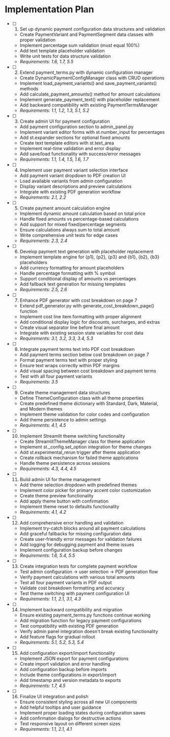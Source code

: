 # Implementation Plan

- [ ] 1. Set up dynamic payment configuration data structures and validation
  - Create PaymentVariant and PaymentSegment data classes with proper validation
  - Implement percentage sum validation (must equal 100%)
  - Add text template placeholder validation
  - Write unit tests for data structure validation
  - _Requirements: 1.6, 1.7, 5.5_

- [ ] 2. Extend payment_terms.py with dynamic configuration manager
  - Create DynamicPaymentConfigManager class with CRUD operations
  - Implement load_payment_variants() and save_payment_variants() methods
  - Add calculate_payment_amounts() method for amount calculations
  - Implement generate_payment_text() with placeholder replacement
  - Add backward compatibility with existing PaymentTermsManager
  - _Requirements: 1.1, 1.2, 1.3, 5.1, 5.2_

- [ ] 3. Create admin UI for payment configuration
  - Add payment configuration section to admin_panel.py
  - Implement variant editor forms with st.number_input for percentages
  - Add st.expander sections for optional fixed amounts
  - Create text template editors with st.text_area
  - Implement real-time validation and error display
  - Add save/load functionality with success/error messages
  - _Requirements: 1.1, 1.4, 1.5, 1.6, 1.7_

- [ ] 4. Implement user payment variant selection interface
  - Add payment variant dropdown to PDF creation UI
  - Load available variants from admin configuration
  - Display variant descriptions and preview calculations
  - Integrate with existing PDF generation workflow
  - _Requirements: 2.1, 2.2_

- [ ] 5. Create payment amount calculation engine
  - Implement dynamic amount calculation based on total price
  - Handle fixed amounts vs percentage-based calculations
  - Add support for mixed fixed/percentage segments
  - Ensure calculations always sum to total amount
  - Write comprehensive unit tests for edge cases
  - _Requirements: 2.3, 2.4_

- [ ] 6. Develop payment text generation with placeholder replacement
  - Implement template engine for {p1}, {p2}, {p3} and {b1}, {b2}, {b3} placeholders
  - Add currency formatting for amount placeholders
  - Handle percentage formatting with % symbol
  - Support conditional display of amounts vs percentages
  - Add fallback text generation for missing templates
  - _Requirements: 2.5, 2.6_

- [ ] 7. Enhance PDF generator with cost breakdown on page 7
  - Extend pdf_generator.py with generate_cost_breakdown_page() function
  - Implement cost line item formatting with proper alignment
  - Add conditional display logic for discounts, surcharges, and extras
  - Create visual separator line before final amount
  - Integrate with existing session state variables for cost data
  - _Requirements: 3.1, 3.2, 3.3, 3.4, 5.3_

- [ ] 8. Integrate payment terms text into PDF cost breakdown
  - Add payment terms section below cost breakdown on page 7
  - Format payment terms text with proper styling
  - Ensure text wraps correctly within PDF margins
  - Add visual spacing between cost breakdown and payment terms
  - Test with all four payment variants
  - _Requirements: 3.5_

- [ ] 9. Create theme management data structures
  - Define ThemeConfiguration class with all theme properties
  - Create predefined theme dictionary with Standard, Dark, Material, and Modern themes
  - Implement theme validation for color codes and configuration
  - Add theme persistence to admin settings
  - _Requirements: 4.1, 4.5_

- [ ] 10. Implement Streamlit theme switching functionality
  - Create StreamlitThemeManager class for theme application
  - Implement st._config.set_option integration for theme changes
  - Add st.experimental_rerun trigger after theme application
  - Create rollback mechanism for failed theme applications
  - Handle theme persistence across sessions
  - _Requirements: 4.3, 4.4, 4.5_

- [ ] 11. Build admin UI for theme management
  - Add theme selection dropdown with predefined themes
  - Implement color picker for primary accent color customization
  - Create theme preview functionality
  - Add apply theme button with confirmation
  - Implement theme reset to defaults functionality
  - _Requirements: 4.1, 4.2_

- [ ] 12. Add comprehensive error handling and validation
  - Implement try-catch blocks around all payment calculations
  - Add graceful fallbacks for missing configuration data
  - Create user-friendly error messages for validation failures
  - Add logging for debugging payment and theme issues
  - Implement configuration backup before changes
  - _Requirements: 1.6, 5.4, 5.5_

- [ ] 13. Create integration tests for complete payment workflow
  - Test admin configuration → user selection → PDF generation flow
  - Verify payment calculations with various total amounts
  - Test all four payment variants in PDF output
  - Validate cost breakdown formatting and accuracy
  - Test theme switching with payment configuration UI
  - _Requirements: 1.1, 2.1, 3.1, 4.3_

- [ ] 14. Implement backward compatibility and migration
  - Ensure existing payment_terms.py functions continue working
  - Add migration function for legacy payment configurations
  - Test compatibility with existing PDF generation
  - Verify admin panel integration doesn't break existing functionality
  - Add feature flags for gradual rollout
  - _Requirements: 5.1, 5.2, 5.3, 5.4_

- [ ] 15. Add configuration export/import functionality
  - Implement JSON export for payment configurations
  - Create import validation and error handling
  - Add configuration backup before imports
  - Include theme configurations in export/import
  - Add timestamp and version metadata to exports
  - _Requirements: 1.7, 4.5_

- [ ] 16. Finalize UI integration and polish
  - Ensure consistent styling across all new UI components
  - Add helpful tooltips and user guidance
  - Implement proper loading states during configuration saves
  - Add confirmation dialogs for destructive actions
  - Test responsive layout on different screen sizes
  - _Requirements: 1.1, 2.1, 4.1_

